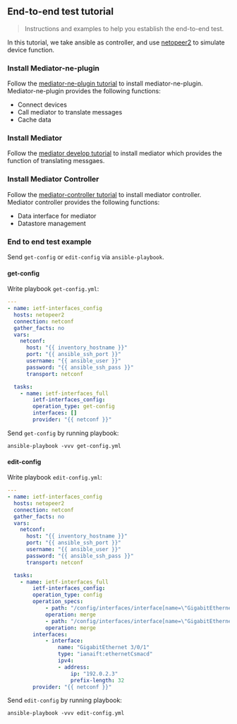 ## End-to-end test tutorial
> Instructions and examples to help you establish the end-to-end test.

In this tutorial, we take ansible as controller, and use [netopeer2](https://github.com/CESNET/netopeer2) to simulate device function.

### Install Mediator-ne-plugin
Follow the [mediator-ne-plugin tutorial](https://github.com/icanlab/mediator-ne-plugin/blob/main/README.md) to install mediator-ne-plugin.  
Mediator-ne-plugin provides the following functions:
- Connect devices
- Call mediator to translate messages
- Cache data

### Install Mediator
Follow the [mediator develop tutorial](https://github.com/icanlab/mediator/blob/dev/Developer%20tutorial.md) to install mediator which provides the function of translating messgaes.

### Install Mediator Controller
Follow the [mediator-controller tutorial](https://github.com/icanlab/mediator-controller/blob/main/README.md) to install mediator controller.  
Mediator controller provides the following functions:
- Data interface for mediator
- Datastore management

### End to end test example

Send `get-config` or `edit-config` via `ansible-playbook`.

#### get-config

Write playbook `get-config.yml`:

```yaml
---
- name: ietf-interfaces_config
  hosts: netopeer2
  connection: netconf
  gather_facts: no
  vars:
    netconf:
      host: "{{ inventory_hostname }}"
      port: "{{ ansible_ssh_port }}"
      username: "{{ ansible_user }}"
      password: "{{ ansible_ssh_pass }}"
      transport: netconf

  tasks:
    - name: ietf-interfaces_full
        ietf-interfaces_config:
        operation_type: get-config
        interfaces: []
        provider: "{{ netconf }}"
```

Send `get-config` by running playbook:

```
ansible-playbook -vvv get-config.yml
```

#### edit-config

Write playbook `edit-config.yml`:

```yaml
---
- name: ietf-interfaces_config
  hosts: netopeer2
  connection: netconf
  gather_facts: no
  vars:
    netconf:
      host: "{{ inventory_hostname }}"
      port: "{{ ansible_ssh_port }}"
      username: "{{ ansible_user }}"
      password: "{{ ansible_ssh_pass }}"
      transport: netconf

  tasks:
    - name: ietf-interfaces_full
        ietf-interfaces_config:
        operation_type: config
        operation_specs:
            - path: "/config/interfaces/interface[name=\"GigabitEthernet 3/0/1\"]"
            operation: merge
            - path: "/config/interfaces/interface[name=\"GigabitEthernet 3/0/1\"]/ipv4"
            operation: merge
        interfaces:
            - interface:
                name: "GigabitEthernet 3/0/1"
                type: "ianaift:ethernetCsmacd"
                ipv4:
                - address:
                    ip: "192.0.2.3"
                    prefix-length: 32
        provider: "{{ netconf }}"
```

Send `edit-config` by running playbook:

```
ansible-playbook -vvv edit-config.yml
```